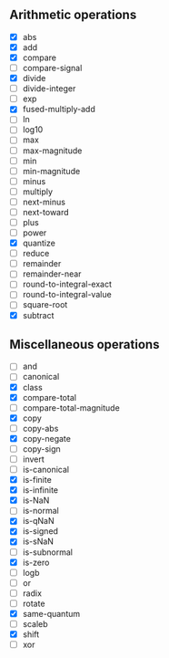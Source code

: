 ## Arithmetic operations

- [x] abs
- [x] add
- [x] compare
- [ ] compare-signal
- [x] divide
- [ ] divide-integer
- [ ] exp
- [x] fused-multiply-add
- [ ] ln
- [ ] log10
- [ ] max
- [ ] max-magnitude
- [ ] min
- [ ] min-magnitude
- [ ] minus
- [ ] multiply
- [ ] next-minus
- [ ] next-toward
- [ ] plus
- [ ] power
- [x] quantize
- [ ] reduce
- [ ] remainder
- [ ] remainder-near
- [ ] round-to-integral-exact
- [ ] round-to-integral-value
- [ ] square-root
- [x] subtract

## Miscellaneous operations

- [ ] and
- [ ] canonical
- [x] class
- [x] compare-total
- [ ] compare-total-magnitude
- [x] copy
- [ ] copy-abs
- [x] copy-negate
- [ ] copy-sign
- [ ] invert
- [ ] is-canonical
- [x] is-finite
- [x] is-infinite
- [x] is-NaN
- [ ] is-normal
- [x] is-qNaN
- [x] is-signed
- [x] is-sNaN
- [ ] is-subnormal
- [x] is-zero
- [ ] logb
- [ ] or
- [ ] radix
- [ ] rotate
- [x] same-quantum
- [ ] scaleb
- [x] shift
- [ ] xor 

